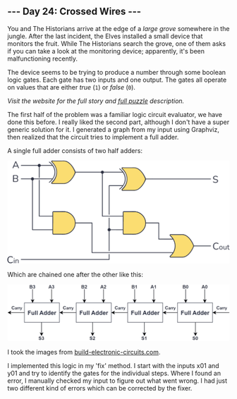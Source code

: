 ## --- Day 24: Crossed Wires ---
You and The Historians arrive at the edge of a _large grove_ somewhere in the jungle. After the last incident, the Elves installed a small device that monitors the fruit. While The Historians search the grove, one of them asks if you can take a look at the monitoring device; apparently, it's been malfunctioning recently.

The device seems to be trying to produce a number through some boolean logic gates. Each gate has two inputs and one output. The gates all operate on values that are either <em>true</em> (<code>1</code>) or <em>false</em> (<code>0</code>).

_Visit the website for the full story and [full puzzle](https://adventofcode.com/2024/day/24) description._

The first half of the problem was a familiar logic circuit evaluator, we have done this before. I really liked the second part, although I don't have a super generic solution for it. I generated a graph from my input using Graphviz, then realized that the circuit tries to implement a full adder.

A single full adder consists of two half adders:

![half adder](halfadder.png)

Which are chained one after the other like this:

![full adder](adder.png)

I took the images from [build-electronic-circuits.com](https://www.build-electronic-circuits.com/full-adder/).

I implemented this logic in my 'fix' method. I start with the inputs x01 and y01 and try to identify the gates for the individual steps. Where I found an error, I manually checked my input to figure out what went wrong. I had just two different
kind of errors which can be corrected by the fixer.